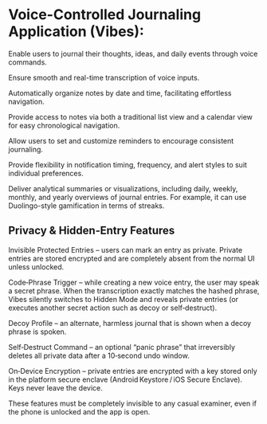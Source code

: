 # Voice-Controlled Journaling Application (Vibes):

Enable users to journal their thoughts, ideas, and daily events through voice commands.

Ensure smooth and real-time transcription of voice inputs.

Automatically organize notes by date and time, facilitating effortless navigation.

Provide access to notes via both a traditional list view and a calendar view for easy chronological navigation.

Allow users to set and customize reminders to encourage consistent journaling.

Provide flexibility in notification timing, frequency, and alert styles to suit individual preferences.

Deliver analytical summaries or visualizations, including daily, weekly, monthly, and yearly overviews of journal entries. For example, it can use Duolingo-style gamification in terms of streaks.

## Privacy & Hidden‑Entry Features

Invisible Protected Entries – users can mark an entry as private. Private entries are stored encrypted and are completely absent from the normal UI unless unlocked.

Code‑Phrase Trigger – while creating a new voice entry, the user may speak a secret phrase. When the transcription exactly matches the hashed phrase, Vibes silently switches to Hidden Mode and reveals private entries (or executes another secret action such as decoy or self‑destruct).

Decoy Profile – an alternate, harmless journal that is shown when a decoy phrase is spoken.

Self‑Destruct Command – an optional “panic phrase” that irreversibly deletes all private data after a 10‑second undo window.

On‑Device Encryption – private entries are encrypted with a key stored only in the platform secure enclave (Android Keystore / iOS Secure Enclave).  Keys never leave the device.

These features must be completely invisible to any casual examiner, even if the phone is unlocked and the app is open.  